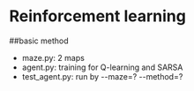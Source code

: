 # Reinforcement learning

##basic method
* maze.py: 2 maps
* agent.py: training for Q-learning and SARSA
* test_agent.py: run by --maze=? --method=?
